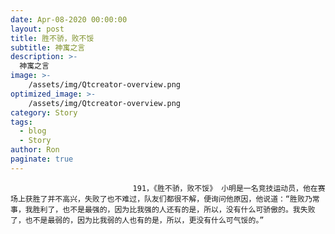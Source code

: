 ```yaml
---
date: Apr-08-2020 00:00:00
layout: post
title: 胜不骄，败不馁
subtitle: 神寓之言
description: >-
  神寓之言
image: >-
    /assets/img/Qtcreator-overview.png
optimized_image: >-
    /assets/img/Qtcreator-overview.png
category: Story
tags:
  - blog
  - Story
author: Ron
paginate: true
---
```


							　　191，《胜不骄，败不馁》 小明是一名竞技运动员，他在赛场上获胜了并不高兴，失败了也不难过，队友们都很不解，便询问他原因，他说道：“胜败乃常事，我胜利了，也不是最强的，因为比我强的人还有的是，所以，没有什么可骄傲的。我失败了，也不是最弱的，因为比我弱的人也有的是，所以，更没有什么可气馁的。”
							
							
						
